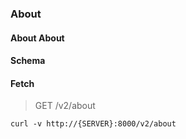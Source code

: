 ### About

#### About About

#### Schema



#### Fetch

> GET /v2/about

```curl
curl -v http://{SERVER}:8000/v2/about
```

